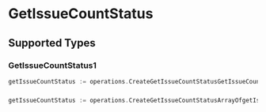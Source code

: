 # GetIssueCountStatus


## Supported Types

### GetIssueCountStatus1

```go
getIssueCountStatus := operations.CreateGetIssueCountStatusGetIssueCountStatus1(operations.GetIssueCountStatus1{/* values here */})
```

### 

```go
getIssueCountStatus := operations.CreateGetIssueCountStatusArrayOfgetIssueCountStatus2([]operations.GetIssueCountStatus2{/* values here */})
```

